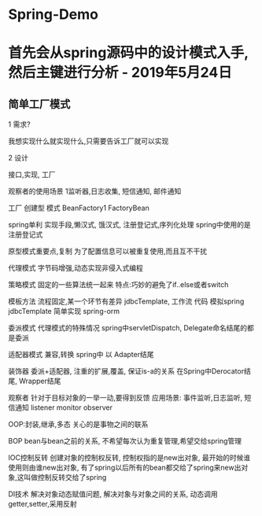 # Spring-Demo

# 首先会从spring源码中的设计模式入手, 然后主键进行分析 - 2019年5月24日

## 简单工厂模式

1 需求?

  我想实现什么就实现什么,只需要告诉工厂就可以实现

2 设计
  
  接口,实现, 工厂 
  
  
 观察者的使用场景
 1监听器,日志收集, 短信通知, 邮件通知
 
 
 工厂 创建型 模式
 BeanFactory1 FactoryBean
 
 spring单利
 实现手段,懒汉式, 饿汉式, 注册登记式,序列化处理
 spring中使用的是注册登记式
 
 
 原型模式重要点,复制
 为了配置信息可以被重复使用,而且互不干扰
 
 
 代理模式
 字节码增强,动态实现非侵入式编程
 
 策略模式
 固定的一些算法统一起来
 特点:巧妙的避免了if..else或者switch
 
 
 模板方法
 流程固定,某一个环节有差异
 jdbcTemplate, 工作流
 代码 模拟spring jdbcTemplate 简单实现
 spring-orm
 
 
 
 委派模式
 代理模式的特殊情况
 spring中servletDispatch, Delegate命名结尾的都是委派
 
 
 适配器模式
兼容,转换
spring中 以 Adapter结尾

装饰器
委派+适配器, 注重的扩展,覆盖, 保证is-a的关系
在Spring中Derocator结尾, Wrapper结尾

观察者
针对于目标对象的一举一动,要得到反馈
应用场景: 事件监听,日志监听, 短信通知
listener monitor observer


OOP:封装,继承,多态
关心的是事物之间的联系

BOP bean与bean之前的关系, 不希望每次认为重复管理,希望交给spring管理

IOC控制反转
创建对象的控制权反转, 控制权指的是new出对象, 最开始的时候谁使用则由谁new出对象, 有了spring以后所有的bean都交给了spring来new出对象,这叫做控制反转交给了spring

DI技术
解决对象动态赋值问题, 解决对象与对象之间的关系, 动态调用getter,setter,采用反射


 